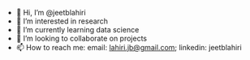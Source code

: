 - 👋 Hi, I’m @jeetblahiri
- 👀 I’m interested in research 
- 🌱 I’m currently learning data science  
- 💞️ I’m looking to collaborate on projects
- 📫 How to reach me: email: lahiri.jb@gmail.com; linkedin: jeetblahiri

<!---
jeetblahiri/jeetblahiri is a ✨ special ✨ repository because its `README.md` (this file) appears on your GitHub profile.
You can click the Preview link to take a look at your changes.
--->
